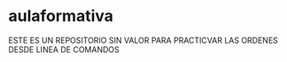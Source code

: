 # aulaformativa
ESTE ES UN REPOSITORIO SIN VALOR PARA PRACTICVAR LAS ORDENES DESDE LINEA DE COMANDOS
